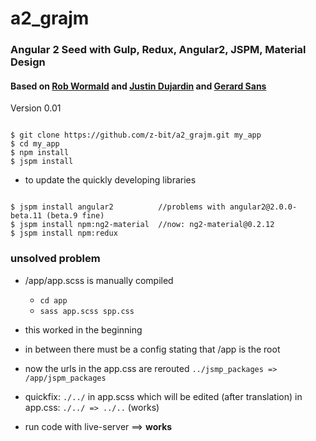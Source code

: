 # a2_grajm 
### Angular 2 Seed with Gulp, Redux, Angular2, JSPM, Material Design
#### Based on [Rob Wormald](https://gist.github.com/robwormald/429e01c6d802767441ec) and [Justin Dujardin](https://justindujardin.github.io/ng2-material/) and [Gerard Sans](https://medium.com/google-developer-experts/angular-2-introduction-to-redux-1cf18af27e6e#.dj3aclq7s)
Version 0.01

<pre><code>
$ git clone https://github.com/z-bit/a2_grajm.git my_app
$ cd my_app
$ npm install 
$ jspm install 
</code></pre>

* to update the quickly developing libraries

<pre><code>
$ jspm install angular2          //problems with angular2@2.0.0-beta.11 (beta.9 fine)
$ jspm install npm:ng2-material  //now: ng2-material@0.2.12
$ jspm install npm:redux
</code></pre>
### unsolved problem
* /app/app.scss is manually compiled
    * `cd app`
    * `sass app.scss spp.css`
* this worked in the beginning
* in between there must be a config stating that /app is the root
* now the urls in the app.css are rerouted `../jsmp_packages => /app/jspm_packages`
* quickfix: `./../` in app.scss which will be edited (after translation) in app.css: `./../ => ../..` (works)


* run code with live-server ==> **works**
